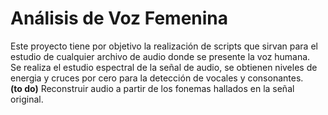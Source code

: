 # Análisis de Voz Femenina
Este proyecto tiene por objetivo la realización de scripts que sirvan para el estudio de cualquier archivo de audio donde se presente la voz humana.  
Se realiza el estudio espectral de la señal de audio, se obtienen niveles de energia y cruces por cero para la detección de vocales y consonantes.  
**(to do)** Reconstruir audio a partir de los fonemas hallados en la señal original.
